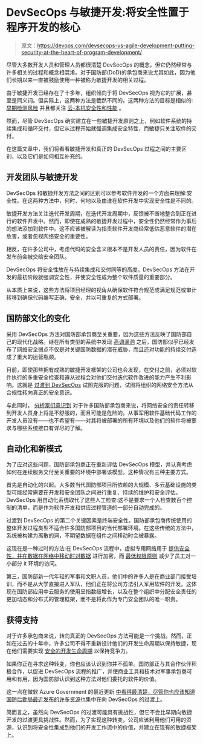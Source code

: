 # DevSecOps 与敏捷开发:将安全性置于程序开发的核心

> 原文：<https://devops.com/devsecops-vs-agile-development-putting-security-at-the-heart-of-program-development/>

尽管大多数开发人员和管理人员都很清楚 DevSecOps 的概念，但它仍然经常与许多相关的过程和概念相混淆。对于国防部(DoD)的承包商来说尤其如此，因为他们长期以来一直被鼓励使用一种被称为敏捷开发的相关过程。

由于敏捷开发已经存在了十多年，组织倾向于将 DevSecOps 视为它的扩展，甚至是同义词。但实际上，这两种方法是截然不同的。这两种方法的目标是相似的:[](https://devops.com/the-best-approach-to-help-developers-build-security-into-the-pipeline/)[早期检测风险](https://devops.com/5-ways-to-detect-application-security-vulnerabilities-sooner-to-reduce-costs-and-risk/) 并且都关注 [云-本机安全性和性能](https://devops.com/cloud-native-security-and-performance-two-sides-of-the-same-coin/) 。

然而，尽管 DevSecOps 确实建立在一些敏捷开发原则之上，例如软件系统的持续集成和循环交付，但它从过程开始就强调集成安全特性，而敏捷只关注软件的交付。

在这篇文章中，我们将看看敏捷开发和真正的 DevSecOps 过程之间的主要区别，以及它们是如何相互补充的。

## **开发团队与敏捷开发**

DevSecOps 和敏捷开发方法之间的区别可以参考软件开发的一个方面来理解:安全性。在这两种方法中，何时、何地以及由谁在软件开发中实现安全性是不同的。

敏捷开发方法关注迭代开发周期，在迭代开发周期中，反馈被不断地整合到正在进行的软件开发中。然而，即使在成熟的敏捷开发过程中，安全性仍然经常作为事后的想法添加到软件中。这不应该被解读为指责软件开发商经常低估恶意软件[](https://surfshark.com/blog/what-is-malware)的潜在危害，或者忽视网络安全的重要性。

相反，在许多公司中，考虑代码的安全含义根本不是开发人员的责任，因为软件在发布前会被交给安全团队。

DevSecOps 将安全性放在与持续集成和交付同等的高度。DevSecOps 方法在开发的最初阶段就强调安全性，并使安全性成为整个软件质量的重要部分。

从本质上来说，这些方法将项目经理的视角从确保软件符合规范或满足规范或审计转移到确保代码编写正确、安全，并以可重复的方式部署。

## **国防部文化的变化**

采用 DevSecOps 方法对国防部承包商至关重要，因为这些方法反映了国防部自己的现代化战略。继在所有类型的系统中发现 [高调漏洞](https://www.military.com/daily-news/2020/02/25/dod-agency-suffers-data-breach-potentially-compromising-ssns.html) 之后，国防部似乎已经发布了网络安全弱点不仅是对关键国防数据的潜在威胁，而且还对功能的持续交付造成了重大的运营瓶颈。

目前，即使那些拥有成熟的敏捷开发框架的公司也会发现，在交付之前，必须对软件执行的多重安全检查和遵从过程会对他们交付迭代软件改进的能力产生不利影响。这就是 [过渡到 DevSecOps](https://hub.packtpub.com/why-do-it-teams-need-to-transition-from-devops-to-devsecops/) 试图克服的问题，试图将组织的网络安全方法从合规性转向真正的安全意识。

与此同时， [分析家们意识到](https://www.afcea.org/content/devsecops-puts-security-heart-program-development-sponsored) 对于许多国防部承包商来说，将网络安全的责任转移到开发人员身上将是不舒服的，而且可能是危险的。从事军用软件基础代码工作的开发人员没有——也不希望有——对其将被部署的所有环境以及他们的软件将被要求与哪些系统接口有详尽的了解。

## **自动化和新模式**

为了应对这些问题，国防部承包商正在重新评估 DevSecOps 模型，并认真考虑如何在连续服务交付至关重要的环境中部署该模型。这种情况有三种主要方式。

首先是自动化的兴起。大多数当代国防部项目所依赖的大规模、多云基础设施的类型可能经常需要在开发和安全团队之间进行重复、持续的维护和安全评估。DevSecOps 用自动化系统取代了这些人工检查:这不是要求一个人检查数百个控制的清单，而是作为软件开发和供应过程管道的一部分自动完成的。

过渡到 DevSecOps 的第二个关键因素是终端安全性。国防部承包商传统使用的整体开发过程类型不适合许多国防部项目的当代部署环境。在这些传统的方法中，系统被构建为离散的洞，不期望数据在组件之间移动时会被暴露。

这现在是一种过时的方法:在 DevSecOps 流程中，虚拟专用网络用于 [提供安全性，并在数据在网络中移动时对数据](https://privacyaustralia.net/#what_is_a_vpn_and_how_does_it_work) 进行加密，而 [最低权限原则](https://www.twilio.com/blog/principle-of-least-privilege-details-best-practices) 减少了员工对一小部分 it 环境的访问。

第三，国防部新一代年轻的军事和文职人员，他们中的许多人是在商业部门接受培训，而不是从大学直接进入军队，他们正在将公司方法引入军用软件的开发。这体现在国防部应用中云服务的使用呈指数级增长，以及在整个组织中分配安全责任的更加动态和分布式的管理框架，而不是将此作为专门安全团队的唯一职责。

## **获得支持**

对于许多承包商来说，转向真正的 DevSecOps 方法可能是一个挑战。然而，正如在过去的十年中，许多公司不得不重新设计他们的开发生命周期以保持敏捷，现在他们需要实现 [安全的开发生命周期](https://devops.com/the-secure-software-development-life-cycle-syncing-development-and-security/) 以保持竞争力。

如果你正在寻求这种转变，你也应该认识到你并不孤单。国防部正与其合作伙伴积极合作，以促进 DevSecOps 流程的推广，并使商业工具和技术对军事承包商可用和有用，因为国防部认识到这种方法对他们委托的软件的价值。

这一点在微软 Azure Government 的最近更新 [中看得最清楚，尽管你也应该知道国防后勤局最近发布的许多资源](https://www.microsoft.com/en-us/us-partner-blog/2019/05/28/microsoft-azure-government-security-capabilities-for-partners/)[](https://www.dla.mil/HQ/InformationOperations/Offers/Services/FIC/ContractorCyberResources/)也集中在向 DevSecOps 的过渡上。

简而言之，虽然向 DevSecOps 的过渡可能具有挑战性，但它不会比早期向敏捷开发的过渡更具挑战性。然而，为了实现这种转变，公司应该利用他们可用的资源，认识到将安全性集成到他们的开发工作流中的价值，并建立在现有的敏捷框架上。